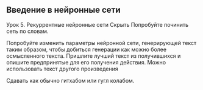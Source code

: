 ## Введение в нейронные сети
Урок 5. Рекуррентные нейронные сети
Скрыть
Попробуйте починить сеть по словам.

Попробуйте изменить параметры нейронной сети, генерирующей текст таким образом, чтобы добиться генерации как можно более осмысленного текста. Пришлите лучший текст из получившихся и опишите предпринятые для его получения действия. Можно использовать текст другого произведения


Сдавать как обычно гитхабом или гугл колабом.
